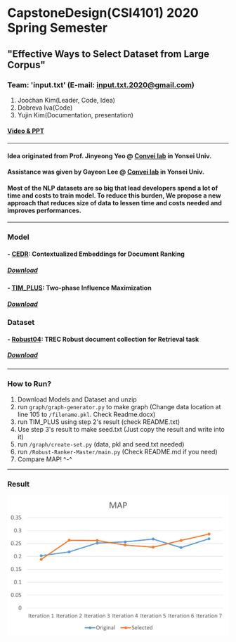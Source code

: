 # CapstoneDesign(CSI4101) 2020 Spring Semester
## "Effective Ways to Select Dataset from Large Corpus"

### Team: '**input.txt**' (E-mail: input.txt.2020@gmail.com)
  1. Joochan Kim(Leader, Code, Idea)
  2. Dobreva Iva(Code)
  3. Yujin Kim(Documentation, presentation)

#### [Video & PPT](https://github.com/TikaToka/CapstoneSpring/tree/main/presentation)

***

#### Idea originated from Prof. Jinyeong Yeo @ [Convei lab](http://convei.weebly.com/) in Yonsei Univ.
#### Assistance was given by Gayeon Lee @ [Convei lab](http://convei.weebly.com/) in Yonsei Univ.

#### Most of the NLP datasets are so big that lead developers spend a lot of time and costs to train model. To reduce this burden, We propose a new approach that reduces size of data to lessen time and costs needed and improves performances.

***

### Model

#### - [CEDR](https://arxiv.org/abs/1904.07094): Contextualized Embeddings for Document Ranking
##### [Download](https://drive.google.com/file/d/1Z3xbRuVaiAOb5ymUh8eanDxoG1FCrMao/view?usp=sharing)

#### - [TIM_PLUS](https://arxiv.org/abs/1404.0900): Two-phase Influence Maximization
##### [Download](https://drive.google.com/file/d/1uZPgHeL5Ao1HKL4J0j144oWimizhIPW9/view?usp=sharing)


### Dataset

#### - [Robust04](https://ir-datasets.com/trec-robust04.html): TREC Robust document collection for Retrieval task
##### [Download](https://drive.google.com/file/d/1YxqwHkHQvNWJOoNCva8j_kHFpKxrZXri/view?usp=sharing)

***

### How to Run?

1. Download Models and Dataset and unzip
2. run `graph/graph-generator.py` to make graph (Change data location at line 105 to `/filename.pkl`. Check Readme.docx) 
3. run TIM_PLUS using step 2's result (check README.txt)
4. Use step 3's result to make seed.txt (Just copy the result and write into it)
5. run `/graph/create-set.py` (data, pkl and seed.txt needed)
6. run `/Robust-Ranker-Master/main.py` (Check README.md if you need)
7. Compare MAP! ^-^
***
### Result
![Result](https://github.com/TikaToka/CapstoneSpring/blob/main/presentation/result/result.png)
